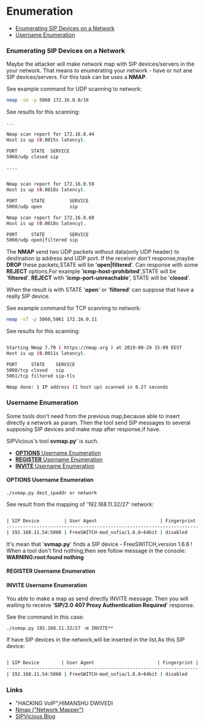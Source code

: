 # Enumeration

* [Enumerating SIP Devices on a Network](enumerating-sip-devices-on-a-network)
* [Username Enumeration](username-enumeration)

### Enumerating SIP Devices on a Network

  Maybe the attacker will make network map with SIP devices/servers in the your network.
That means to enumerating your network - have or not ane SIP devices/servers.
For this task can be uses a **NMAP**.

See example command for UDP scanning to network:

``` bash
nmap -sU -p 5060 172.16.0.0/16
```

See results for this scanning:
``` bash
...

Nmap scan report for 172.16.0.44
Host is up (0.0015s latency).

PORT     STATE  SERVICE
5060/udp closed sip

....


Nmap scan report for 172.16.0.59
Host is up (0.0018s latency).

PORT     STATE         SERVICE
5060/udp open          sip

Nmap scan report for 172.16.0.60
Host is up (0.0018s latency).

PORT     STATE         SERVICE
5060/udp open|filtered sip

```

The **NMAP** send two UDP packets without data(only UDP header) to destination ip address and UDP port.
If the receiver don't response,maybe **DROP** these packets,STATE will be '**open|filtered**'.
Can response with some **REJECT** options.For example '**icmp-host-prohibited**',STATE will be '**filtered**'.
**REJECT** with '**icmp-port-unreachable**', STATE will be '**closed**'.

When the result is with STATE '**open**' or '**filtered**' can suppose that have a really SIP device.


See example command for TCP scanning to network:

``` bash
nmap -sT -p 5060,5061 172.16.0.11
```

See results for this scanning:
``` bash

Starting Nmap 7.70 ( https://nmap.org ) at 2019-08-29 15:09 EEST
Host is up (0.0011s latency).

PORT     STATE    SERVICE
5060/tcp closed   sip
5061/tcp filtered sip-tls

Nmap done: 1 IP address (1 host up) scanned in 0.27 seconds

```


### Username Enumeration

  Some tools don't need from the previous map,because able to insert directly a network as param.
Then the tool send SIP messages to several supposing SIP devices and make map after response,if have.

SIPVicious's tool **svmap.py**' is such.

<!--* Enumerating SIP Usernames with Error Messages.-->
* [**OPTIONS** Username Enumeration](options-username-enumeration)
* [**REGISTER** Username Enumeration](register-username-enumeration)
* [**INVITE**  Username Enumeration](invite-username-enumeration)
<!--* [**NOTIFY**  Username Enumeration](notify-username-enumeration)-->


#### **OPTIONS** Username Enumeration

```
./svmap.py dest_ipaddr or network
```

See result from the mapping of '192.168.11.32/27' network:
``` bash

| SIP Device         | User Agent                       | Fingerprint |
----------------------------------------------------------------------
| 192.168.11.54:5060 | FreeSWITCH-mod_sofia/1.6.6~64bit | disabled    |

```

It's mean that '**svmap.py**' finds a SIP device - FreeSWITCH,version 1.6.6 !
When a tool don't find nothing,then see follow message in the console: **WARNING:root:found nothing**

<!-- sip

svmap.py send to 192.168.11.54.5060 follow message:

OPTIONS sip:100@192.168.11.54 SIP/2.0
Via: SIP/2.0/UDP 127.0.0.1:5060;branch=z9hG4bK-1279845454;rport
Content-Length: 0
From: "sipvicious"<sip:100@1.1.1.1>;tag=3265326637663336313363340131333436363034303138
Accept: application/sdp
User-Agent: Zoiper
To: "sipvicious"<sip:100@1.1.1.1>
Contact: sip:100@127.0.0.1:5060
CSeq: 1 OPTIONS
Call-ID: 260690755765159327651007
Max-Forwards: 70


192.168.11.54.5060 send to svmap.py follow response:

SIP/2.0 200 OK
Via: SIP/2.0/UDP 127.0.0.1:5060;branch=z9hG4bK-1279845454;rport=5060;received=185.4.80.9
From: "sipvicious" <sip:100@1.1.1.1>;tag=3265326637663336313363340131333436363034303138
To: "sipvicious" <sip:100@1.1.1.1>;tag=jQ9Z467r94FSm
Call-ID: 260690755765159327651007
CSeq: 1 OPTIONS
Contact: <sip:46.47.127.54>
User-Agent: FreeSWITCH-mod_sofia/1.6.6~64bit
Accept: application/sdp
Allow: INVITE, ACK, BYE, CANCEL, OPTIONS, MESSAGE, INFO, UPDATE, REGISTER, REFER, NOTIFY, PUBLISH, SUBSCRIBE
Supported: timer, path, replaces
Allow-Events: talk, hold, conference, presence, as-feature-event, dialog, line-seize, call-info, sla, include-session-description, presence.winfo, message-summary, refer
Content-Length: 0

-->




#### **REGISTER** Username Enumeration
   

#### **INVITE** Username Enumeration

  You able to make a map as send directly INVITE message.
Then you will waiting to receive '**SIP/2.0 407 Proxy Authentication Required**' response.

See the command in this case:
```
./svmap.py 192.168.11.32/27 -m INVITE**
```

If have SIP devices in the network,will be inserted in the list.As this SIP device:

``` bash

| SIP Device        | User Agent                       | Fingerprint |
----------------------------------------------------------------------
| 192.168.11.54:5060 | FreeSWITCH-mod_sofia/1.6.6~64bit | disabled    |

```

<!--
14:05:20.299004 IP (tos 0x0, ttl 60, id 45255, offset 0, flags [DF], proto UDP (17), length 421)
    185.4.80.9.5060 > 46.47.127.54.5060: SIP, length: 393
	INVITE sip:100@46.47.127.54 SIP/2.0
	Via: SIP/2.0/UDP 127.0.0.1:5060;branch=z9hG4bK-2238248617;rport
	Content-Length: 0
	From: "sipvicious"<sip:100@1.1.1.1>;tag=3265326637663336313363340132373632313034383732
	Accept: application/sdp
	User-Agent: Zoiper
	To: "sipvicious"<sip:100@1.1.1.1>
	Contact: sip:100@127.0.0.1:5060
	CSeq: 1 INVITE
	Call-ID: 413441024767659234813129
	Max-Forwards: 70
	
	
14:05:20.299264 IP (tos 0x0, ttl 64, id 1581, offset 0, flags [none], proto UDP (17), length 381)
    46.47.127.54.5060 > 185.4.80.9.5060: SIP, length: 353
	SIP/2.0 100 Trying
	Via: SIP/2.0/UDP 127.0.0.1:5060;branch=z9hG4bK-2238248617;rport=5060;received=185.4.80.9
	From: "sipvicious" <sip:100@1.1.1.1>;tag=3265326637663336313363340132373632313034383732
	To: "sipvicious" <sip:100@1.1.1.1>
	Call-ID: 413441024767659234813129
	CSeq: 1 INVITE
	User-Agent: FreeSWITCH-mod_sofia/1.6.6~64bit
	Content-Length: 0
	
	
14:05:20.301667 IP (tos 0x0, ttl 64, id 1582, offset 0, flags [none], proto UDP (17), length 879)
    46.47.127.54.5060 > 185.4.80.9.5060: SIP, length: 851
	SIP/2.0 407 Proxy Authentication Required
	Via: SIP/2.0/UDP 127.0.0.1:5060;branch=z9hG4bK-2238248617;rport=5060;received=185.4.80.9
	From: "sipvicious" <sip:100@1.1.1.1>;tag=3265326637663336313363340132373632313034383732
	To: "sipvicious" <sip:100@1.1.1.1>;tag=UHy2KaKgFU89m
	Call-ID: 413441024767659234813129
	CSeq: 1 INVITE
	User-Agent: FreeSWITCH-mod_sofia/1.6.6~64bit
	Accept: application/sdp
	Allow: INVITE, ACK, BYE, CANCEL, OPTIONS, MESSAGE, INFO, UPDATE, REGISTER, REFER, NOTIFY, PUBLISH, SUBSCRIBE
	Supported: timer, path, replaces
	Allow-Events: talk, hold, conference, presence, as-feature-event, dialog, line-seize, call-info, sla, include-session-description, presence.winfo, message-summary, refer
	Proxy-Authenticate: Digest realm="1.1.1.1", nonce="e3ff4d9a-ca4c-11e9-8d2a-ebdf9d5de328", algorithm=MD5, qop="auth"
	Content-Length: 0

-->

<!-- #### **NOTIFY** Username Enumeration -->


### Links

* "HACKING VoIP",HIMANSHU DWIVEDI
* [Nmap ("Network Mapper")](https://nmap.org/)
* [SIPVicious Blog](http://blog.sipvicious.org/)
